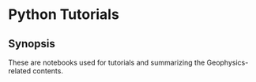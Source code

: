 # Python Tutorials

## Synopsis
These are notebooks used for tutorials and summarizing the Geophysics-related contents.
